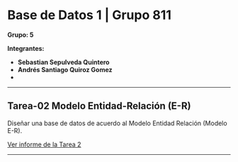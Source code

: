  # Base de Datos 1 | Grupo 811  
**Grupo: 5**

**Integrantes:**
- **Sebastian Sepulveda Quintero**
- **Andrés Santiago Quiroz Gomez**  
-

--------
## Tarea-02 Modelo Entidad-Relación (E-R)
Diseñar una base de datos de acuerdo al Modelo Entidad Relación (Modelo E-R).

[Ver informe de la Tarea 2](tarea%202) 

----------
